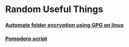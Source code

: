 # Random Useful Things

### [Automate folder encryption using GPG on linux](automate-encryption.md)
### [Pomodoro script](pomodoro-script.md)